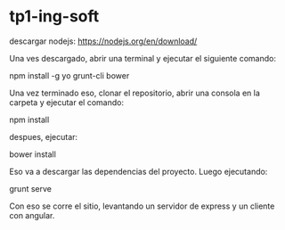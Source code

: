 # tp1-ing-soft

descargar nodejs: https://nodejs.org/en/download/

Una ves descargado, abrir una terminal y ejecutar el siguiente comando:

npm install -g yo grunt-cli bower

Una vez terminado eso, clonar el repositorio, abrir una consola en la carpeta y ejecutar el comando:

npm install

despues, ejecutar:

bower install

Eso va a descargar las dependencias del proyecto. Luego ejecutando:

grunt serve

Con eso se corre el sitio, levantando un servidor de express y un cliente con angular.
